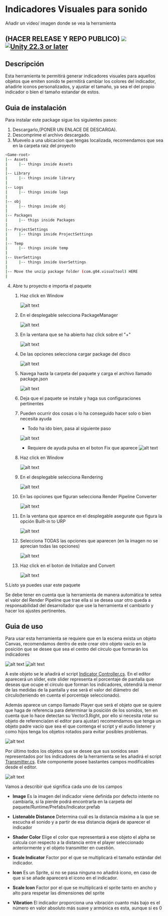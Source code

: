 # Indicadores Visuales para sonido

Añadir un video/ imagen donde se vea la herramienta

(HACER RELEASE Y REPO PUBLICO)
[![](https://img.shields.io/github/release-date/admont02/PROYECTO-UAJ-23-24-G04.svg)](https://github.com/supyrb/ConfigurableShaders/releases)
[![Unity 22.3 or later](https://img.shields.io/badge/unity-22.5%20or%20later-green.svg?logo=unity&cacheSeconds=2592000)](https://unity3d.com/get-unity/download/archive)
---
## Descripción

Esta herramienta te permitirá generar indicadores visuales para aquellos objetos que emiten sonido te permitirá cambiar los colores del indicador, añadirle iconos personalizados, y ajustar el tamaño, ya sea el del propio indicador o bien el tamaño estandar de estos.

## Guia de instalación

Para instalar este package sigue los siguientes pasos:

1. Descargarlo,(PONER UN ENLACE DE DESCARGA).
2. Descomprime el archivo descargado.
3. Muevelo a una ubicacion que tengas localizada, recomendamos que sea en la carpeta raiz del proyecto
```bash
<Game-root>
|-- Assets
|     |-- things inside Assets  
|
|-- Library
|     |-- things inside library 
|
|-- Logs
|     |-- things inside logs
|
|-- obj
|     |-- things inside obj
|
|-- Packages
|     |-- thigs inside Packages
|
|-- ProjectSettings
|     |-- things inside ProjectSettings
|
|-- Temp
|     |-- things inside temp  
|
|-- UserSettings
|     |-- things inside UserSettings
|
|-- Move the unzip package folder (com.g04.visualtool) HERE
|
```
4. Abre tu proyecto e importa el paquete
    
    1. Haz click en Window
    
        ![alt text](./Instalacion/WindowSelect.png)

    2. En el desplegable selecciona PackageManager 
    
        ![alt text](./Instalacion/PackageManagerSelect.png)

    3. En la ventana que se ha abierto haz click sobre el "+"

        ![alt text](./Instalacion/+Select.png)

    4. De las opciones selecciona cargar package del disco

        
        ![alt text](./Instalacion/FromDiskSelect.png)

    5. Navega hasta la carpeta del paquete y carga el archivo llamado package.json
          
        ![alt text](./Instalacion/JsonSelect.png)

    6. Deja que el paquete se instale y haga sus configuraciones pertinentes

    7. Pueden ocurrir dos cosas o lo ha conseguido hacer solo o bien necesita ayuda
        
        * Todo ha ido bien, pasa al siguiente paso
        
         ![alt text](./Instalacion/CorrectImage.png)

        * Requiere de ayuda pulsa en el boton Fix que aparece ![alt text](./Instalacion/FixImage.png)

    8. Haz click en Window
    
        ![alt text](./Instalacion/WindowSelect.png)

    9. En el desplegable selecciona Rendering

        
        ![alt text](./Instalacion/RenderingSelect.png)

    10. En las opciones que figuran selecciona Render Pipeline Converter

        
        ![alt text](./Instalacion/RenderingPiplineConverterSelect.png)

    11. En la ventana que aparece en el desplegable asegurate que figura la opción Built-in to URP

        ![alt text](./Instalacion/BuiltInToURP.png)

    12. Selecciona TODAS las opciones que aparecen (en la imagen no se aprecian todas las opciones)

        ![alt text](./Instalacion/RPCCheckbox.png)

    13. Haz click en el boton de Initialize and Convert

        ![alt text](./Instalacion/InitalizeConvertSelect.png)


5.Listo ya puedes usar este paquete

Se debe tener en cuenta que la herramienta de manera automática te setea el valor del Render Pipeline que trae ella si se desea usar otro queda a responsabilidad del desarrollador que use la herramienta el cambiarlo y hacer los ajustes pertinentes.
## Guia de uso

Para usar esta herramienta se requiere que en la escena exista un objeto Canvas, recomendamos dentro de este crear otro objeto vacío en la posición que se desee que sea el centro del círculo que formarán los indicadores

![alt text](./Uso/Radar.png) ![alt text](./Uso/RadarPos.png)

A este objeto se le añadirá el script [Indicator Controller.cs](./Scripts/IndicatorController.md). En el editor aparecerá un slider, este slider representa el porcentaje de pantalla que deseas que ocupe el círculo que forman los indicadores, obtendrá la menor de las medidas de la pantalla y ese será el valor del diámetro del círculo(teniendo en cuenta el porcentaje seleccionado).

Además aparece un campo llamado Player que será el objeto que se quiere que haga de referencia para determinar la posición de los sonidos, ten en cuenta que lo hace detectan su Vector3.Right, por ello si necesita rotar su objeto de referencia(en el editor para ajustar) recomendamos que tenga un objeto padre vacío que sea el que contenga el script y el audio listener y como hijos tenga los objetos rotados para evitar posibles problemas.

![alt text](./Uso/InidcatorController.png)

Por último todos los objetos que se desee que sus sonidos sean representados por los indicadores de la herramienta se les añadirá el script [Transmitter.cs](./Scripts/Transmitter.md).
Este componente posee bastantes campos modificables desde el editor.


![alt text](./Uso/Transmitter.png)

Vamos a describir qué significa cada uno de los campos
* **Image** Es la imagen del indicador viene definida por defecto intente no cambiarla, si la pierde podrá encontrarla en la carpeta del paquete/Runtime/Prefabs/Indicator.prefab

* **Listenable Distance** Determina cuál es la distancia máxima a la que se escucha el sonido y a partir de esa distancia dejará de aparecer el indicador

* **Shader Color** Elige el color que representará a ese objeto el alpha se calcula con respecto a la distancia entre el player seleccionado anteriormente y el objeto transmitter en cuestión.

* **Scale Indicator** Factor por el que se multiplicará el tamaño estándar del indicador.

* **Icon** Es un Sprite, si no se pasa ninguna no añadirá icono, en caso de que si se añade aparecerá el icono en el indicador.

* **Scale Icon** Factor  por el que se multiplicará el sprite tanto en ancho y alto para respetar las dimensiones del sprite

* **Vibration** El indicador proporciona una vibración cuanto más bajo es el número en valor absoluto  más suave y armónica es esta, aunque si es 0 